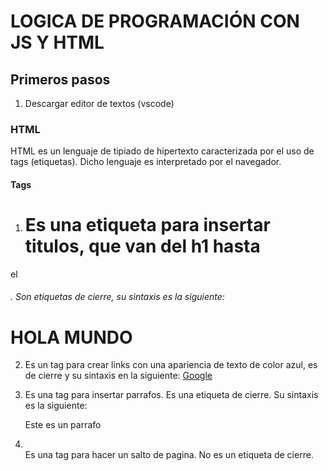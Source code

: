 # LOGICA DE PROGRAMACIÓN CON JS Y HTML 
## Primeros pasos 
1. Descargar editor de textos (vscode)
### HTML
HTML es un lenguaje de tipiado de hipertexto caracterizada por el uso de tags (etiquetas). Dicho lenguaje es interpretado por el navegador. 

#### Tags
1. <h1> Es una etiqueta para insertar titulos, que van del h1 hasta 
el <h6>. Son etiquetas de cierre, su sintaxis es la siguiente:
    <h1>HOLA MUNDO</h1>

2. <a> Es un tag para crear links con una apariencia de texto de color azul, es de cierre y su sintaxis en la siguiente:
    <a href= "http://www.google.com">Google</a>
<!-- La palabra Google es lo que se vera y el link es donde lo llevará -->
3. <p> Es una tag para insertar parrafos. Es una etiqueta de cierre. Su sintaxis es la siguiente:
    <p>Este es un parrafo</p>
4. <br> Es una tag para hacer un salto de pagina. No es un etiqueta de cierre. 